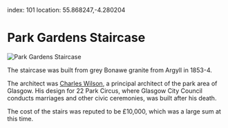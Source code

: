 index: 101
location: 55.868247,-4.280204

# Park Gardens Staircase

![Park Gardens Staircase](park-gardens-staircase.jpg)

The staircase was built from grey Bonawe granite from Argyll in 1853-4.

The architect was [Charles Wilson][1],  a principal architect of the
park area of Glasgow. His design for 22 Park Circus, where Glasgow City Council conducts marriages
and other civic ceremonies, was built after his death.

The cost of the stairs was reputed to be £10,000, which was a large sum at
this time.

[1]: /wiki/Charles_Wilson_(Scottish_architect)